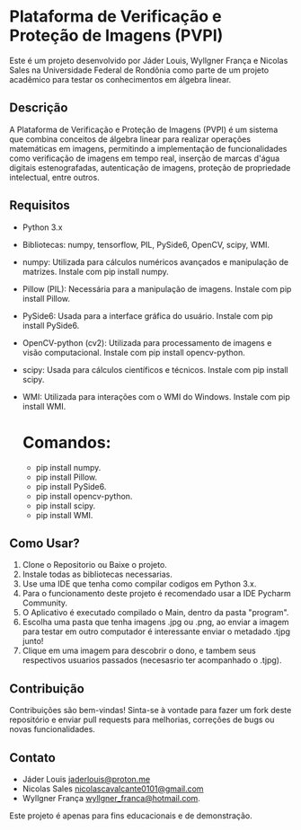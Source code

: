 # Plataforma de Verificação e Proteção de Imagens (PVPI)

Este é um projeto desenvolvido por Jáder Louis, Wyllgner França e Nicolas Sales na Universidade Federal de Rondônia como parte de um projeto acadêmico para testar os conhecimentos em álgebra linear.

## Descrição

A Plataforma de Verificação e Proteção de Imagens (PVPI) é um sistema que combina conceitos de álgebra linear para realizar operações matemáticas em imagens, permitindo a implementação de funcionalidades como verificação de imagens em tempo real, inserção de marcas d'água digitais estenografadas, autenticação de imagens, proteção de propriedade intelectual, entre outros.

## Requisitos

- Python 3.x
- Bibliotecas: numpy, tensorflow, PIL, PySide6, OpenCV, scipy, WMI.
- numpy: Utilizada para cálculos numéricos avançados e manipulação de matrizes. Instale com pip install numpy.
- Pillow (PIL): Necessária para a manipulação de imagens. Instale com pip install Pillow.
- PySide6: Usada para a interface gráfica do usuário. Instale com pip install PySide6.
- OpenCV-python (cv2): Utilizada para processamento de imagens e visão computacional. Instale com pip install opencv-python.
- scipy: Usada para cálculos científicos e técnicos. Instale com pip install scipy.
- WMI: Utilizada para interações com o WMI do Windows. Instale com pip install WMI.
  
    # Comandos:
    - pip install numpy.
    - pip install Pillow.
    - pip install PySide6.
    - pip install opencv-python.
    - pip install scipy.
    - pip install WMI.
  
## Como Usar?
1. Clone o Repositorio ou Baixe o projeto.
2. Instale todas as bibliotecas necessarias.
3. Use uma IDE que tenha como compilar codigos em Python 3.x.
4. Para o funcionamento deste projeto é recomendado usar a IDE Pycharm Community.
5. O Aplicativo é executado compilado o Main, dentro da pasta "program".
6. Escolha uma pasta que tenha imagens .jpg ou .png, ao enviar a imagem para testar em outro computador é interessante enviar o metadado .tjpg junto!
7. Clique em uma imagem para descobrir o dono, e tambem seus respectivos usuarios passados (necesasrio ter acompanhado o .tjpg).

## Contribuição

Contribuições são bem-vindas! Sinta-se à vontade para fazer um fork deste repositório e enviar pull requests para melhorias, correções de bugs ou novas funcionalidades.

## Contato

- Jáder Louis jaderlouis@proton.me
- Nicolas Sales nicolascavalcante0101@gmail.com
- Wyllgner França wyllgner_franca@hotmail.com.

Este projeto é apenas para fins educacionais e de demonstração.

